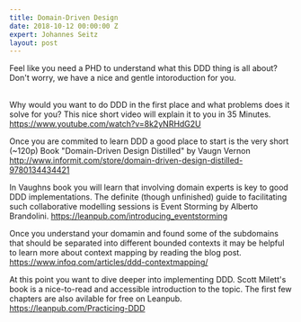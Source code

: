 ```yaml
---
title: Domain-Driven Design
date: 2018-10-12 00:00:00 Z
expert: Johannes Seitz
layout: post
---
```


Feel like you need a PHD to understand what this DDD thing is all about? Don't worry, we have a nice and gentle intoroduction for you. <br><br>

Why would you want to do DDD in the first place and what problems does it solve for you? This nice short video will explain it to you in 35 Minutes.  https://www.youtube.com/watch?v=8k2yNRHdG2U

Once you are commited to learn DDD a good place to start is the very short (~120p) Book "Domain-Driven Design Distilled" by Vaugn Vernon http://www.informit.com/store/domain-driven-design-distilled-9780134434421

In Vaughns book you will learn that involving domain experts is key to good DDD implementations. The definite (though unfinished) guide to facilitating such collaborative modelling sessions is Event Storming by Alberto Brandolini. https://leanpub.com/introducing_eventstorming

Once you understand your domamin and found some of the subdomains that should be separated into different bounded contexts it may be helpful to learn more about context mapping by reading the blog post. https://www.infoq.com/articles/ddd-contextmapping/

At this point you want to dive deeper into implementing DDD. Scott Milett's book is a nice-to-read and accessible introduction to the topic. The first few chapters are also avilable for free on Leanpub. https://leanpub.com/Practicing-DDD
